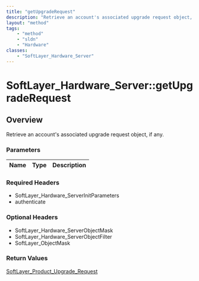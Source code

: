 ```yaml
---
title: "getUpgradeRequest"
description: "Retrieve an account's associated upgrade request object, if any."
layout: "method"
tags:
    - "method"
    - "sldn"
    - "Hardware"
classes:
    - "SoftLayer_Hardware_Server"
---
```

# SoftLayer_Hardware_Server::getUpgradeRequest
## Overview 
Retrieve an account's associated upgrade request object, if any.

### Parameters 
|Name | Type | Description |
| --- | --- | --- |


### Required Headers
* SoftLayer_Hardware_ServerInitParameters
* authenticate

### Optional Headers
* SoftLayer_Hardware_ServerObjectMask
* SoftLayer_Hardware_ServerObjectFilter
* SoftLayer_ObjectMask

### Return Values
<a href='/reference/datatypes/SoftLayer_Product_Upgrade_Request'>SoftLayer_Product_Upgrade_Request </a>
